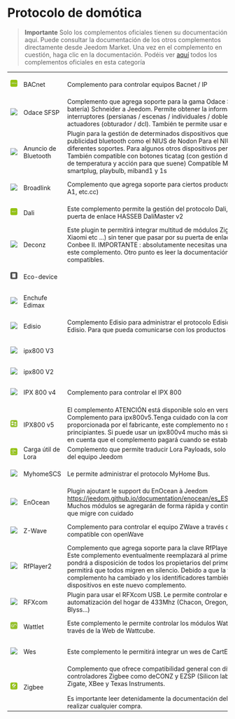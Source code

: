
# Protocolo de domótica


>**Importante**
>Solo los complementos oficiales tienen su documentación aquí. Puede consultar la documentación de los otros complementos directamente desde Jeedom Market. Una vez en el complemento en cuestión, haga clic en la documentación.
>Podéis ver [aquí](https://market.jeedom.com/index.php?v=d&p=market&type=plugin&categorie=automation+protocol) todos los complementos oficiales en esta categoría


| | | | |
|--- | --- | --- | ---|
|<img src="bacnet/bacnet_icon.png" class="pluginLogo" width="100" />|BACnet|Complemento para controlar equipos Bacnet / IP|[Documentación](bacnet/index.md)[Beta](bacnet/beta/index.md)<br/>[Mercado](https://market.jeedom.com/index.php?v=d&p=market_display&id=4161)<br/>[Cambios](bacnet/changelog.md)[Beta](bacnet/beta/changelog.md)|
|<img src="beagle/beagle_icon.png" class="pluginLogo" width="100" />|Odace SFSP|Complemento que agrega soporte para la gama Odace SFSP (inalámbrica sin batería) Schneider a Jeedom. Permite obtener la información de los interruptores (persianas / escenas / individuales / dobles). Permite controlar los actuadores (obturador / dcl). También te permite usar escenas y grupos.|[Documentación](beagle/index.md)<br/>[Mercado](https://market.jeedom.com/index.php?v=d&p=market_display&id=3917)<br/>[Cambios](beagle/changelog.md)|
|<img src="blea/blea_icon.png" class="pluginLogo" width="100" />|Anuncio de Bluetooth|Plugin para la gestión de determinados dispositivos que funcionan en publicidad bluetooth como el NIUS de Nodon Para el NIUS permite detectar los diferentes soportes. Para algunos otros dispositivos permite hacer presencia. También compatible con botones ticatag (con gestión de múltiples pulsaciones de temperatura y acción para que suene) Compatible Mi flora, Mi scale, awox smartplug, playbulb, miband1 y 1s|[Documentación](blea/index.md)[Beta](blea/beta/index.md)<br/>[Mercado](https://market.jeedom.com/index.php?v=d&p=market_display&id=2554)<br/>[Cambios](blea/changelog.md)[Beta](blea/beta/changelog.md)|
|<img src="broadlink/broadlink_icon.png" class="pluginLogo" width="100" />|Broadlink|Complemento que agrega soporte para ciertos productos Broadlink como (RM, A1, etc.cc)|[Documentación](broadlink/index.md)<br/>[Mercado](https://market.jeedom.com/index.php?v=d&p=market_display&id=2699)<br/>[Cambios](broadlink/changelog.md)|
|<img src="dali/dali_icon.png" class="pluginLogo" width="100" />|Dali|Este complemento permite la gestión del protocolo Dali, compatible solo con la puerta de enlace HASSEB DaliMaster v2|[Documentación](dali/index.md)[Beta](dali/beta/index.md)<br/>[Mercado](https://market.jeedom.com/index.php?v=d&p=market_display&id=4223)<br/>[Cambios](dali/changelog.md)[Beta](dali/beta/changelog.md)|
|<img src="deconz/deconz_icon.png" class="pluginLogo" width="100" />|Deconz|Este plugin te permitirá integrar multitud de módulos ZigBee (Ikea, Philips Hue, Xiaomi etc ...) sin tener que pasar por su puerta de enlace con la clave Conbee / Conbee II. IMPORTANTE : absolutamente necesitas una clave conbee para usar este complemento. Otro punto es leer la documentación y módulos compatibles.|[Documentación](deconz/index.md)[Beta](deconz/beta/index.md)<br/>[Mercado](https://market.jeedom.com/index.php?v=d&p=market_display&id=3610)<br/>[Cambios](deconz/changelog.md)[Beta](deconz/beta/changelog.md)|
|<img src="ecodevice/ecodevice_icon.png" class="pluginLogo" width="100" />|Eco-device||[Documentación](ecodevice/index.md)<br/>[Mercado](https://market.jeedom.com/index.php?v=d&p=market_display&id=342)<br/>[Cambios](ecodevice/changelog.md)|
|<img src="edimaxplug/edimaxplug_icon.png" class="pluginLogo" width="100" />|Enchufe Edimax||[Documentación](edimaxplug/index.md)<br/>[Mercado](https://market.jeedom.com/index.php?v=d&p=market_display&id=2455)<br/>[Cambios](edimaxplug/changelog.md)|
|<img src="edisio/edisio_icon.png" class="pluginLogo" width="100" />|Edisio|Complemento Edisio para administrar el protocolo Edisio con la llave USB Edisio. Para que pueda comunicarse con los productos de la gama Edisio.|[Documentación](edisio/index.md)<br/>[Mercado](https://market.jeedom.com/index.php?v=d&p=market_display&id=1541)<br/>[Cambios](edisio/changelog.md)|
|<img src="ipx800/ipx800_icon.png" class="pluginLogo" width="100" />|ipx800 V3||[Documentación](ipx800/index.md)<br/>[Mercado](https://market.jeedom.com/index.php?v=d&p=market_display&id=344)<br/>[Cambios](ipx800/changelog.md)|
|<img src="ipx800v2/ipx800v2_icon.png" class="pluginLogo" width="100" />|ipx800 V2||<br/>[Mercado](https://market.jeedom.com/index.php?v=d&p=market_display&id=1194)|
|<img src="ipx800v4/ipx800v4_icon.png" class="pluginLogo" width="100" />|IPX 800 v4|Complemento para controlar el IPX 800|[Documentación](ipx800v4/index.md)[Beta](ipx800v4/beta/index.md)<br/>[Mercado](https://market.jeedom.com/index.php?v=d&p=market_display&id=2046)<br/>[Cambios](ipx800v4/changelog.md)[Beta](ipx800v4/beta/changelog.md)|
|<img src="ipx800v5/beta/ipx800v5_icon.png" class="pluginLogo" width="100" />|IPX800 v5|El complemento ATENCIÓN está disponible solo en versión beta<br/>Complemento para ipx800v5.Tenga cuidado con la complejidad de la API proporcionada por el fabricante, este complemento no se recomienda para principiantes. Si puede usar un ipx800v4 mucho más simple en su lugar. Tenga en cuenta que el complemento pagará cuando se establezca|[Documentación beta](ipx800v5/beta/index.md)<br/>[Mercado](https://market.jeedom.com/index.php?v=d&p=market_display&id=4218)<br/>[Lista de cambios beta](ipx800v5/beta/changelog.md)|
|<img src="lorapayload/lorapayload_icon.png" class="pluginLogo" width="100" />|Carga útil de Lora|Complemento que permite traducir Lora Payloads, solo destinado al proyecto del equipo Jeedom|[Beta](lorapayload/beta/index.md)<br/>[Mercado](https://market.jeedom.com/index.php?v=d&p=market_display&id=4146)[Beta](lorapayload/beta/changelog.md)|
|<img src="myhomescs/myhomescs_icon.png" class="pluginLogo" width="100" />|MyhomeSCS|Le permite administrar el protocolo MyHome Bus.|[Documentación](myhomescs/index.md)<br/>[Mercado](https://market.jeedom.com/index.php?v=d&p=market_display&id=3107)<br/>[Cambios](myhomescs/changelog.md)|
|<img src="openenocean/openenocean_icon.png" class="pluginLogo" width="100" />|EnOcean|Plugin ajoutant le support du EnOcean à Jeedom https://jeedom.github.io/documentation/enocean/es_ES/equipement.compatible Muchos módulos se agregarán de forma rápida y continua Le recomendamos que migre con cuidado|[Documentación](openenocean/index.md)[Beta](openenocean/beta/index.md)<br/>[Mercado](https://market.jeedom.com/index.php?v=d&p=market_display&id=2622)<br/>[Cambios](openenocean/changelog.md)[Beta](openenocean/beta/changelog.md)|
|<img src="openzwave/openzwave_icon.png" class="pluginLogo" width="100" />|Z-Wave|Complemento para controlar el equipo ZWave a través de una tecla ZWave compatible con openWave|[Documentación](openzwave/index.md)[Beta](openzwave/beta/index.md)<br/>[Mercado](https://market.jeedom.com/index.php?v=d&p=market_display&id=185)<br/>[Cambios](openzwave/changelog.md)[Beta](openzwave/beta/changelog.md)|
|<img src="rfplayer2/rfplayer2_icon.png" class="pluginLogo" width="100" />|RfPlayer2|Complemento que agrega soporte para la clave RfPlayer de Ziblue a Jeedom. Este complemento eventualmente reemplazará al primer complemento. Se pondrá a disposición de todos los propietarios del primer complemento. Esto permitirá que todos migren en silencio. Debido a que la filosofía del complemento ha cambiado y los identificadores también, deberá incluir sus dispositivos en este nuevo complemento.|[Documentación](rfplayer2/index.md)<br/>[Mercado](https://market.jeedom.com/index.php?v=d&p=market_display&id=3349)<br/>[Cambios](rfplayer2/changelog.md)|
|<img src="rfxcom/rfxcom_icon.png" class="pluginLogo" width="100" />|RFXcom|Plugin para usar el RFXcom USB. Le permite controlar equipos de automatización del hogar de 433Mhz (Chacon, Oregon, La Crosse, X10, DI-O, Blyss...)|[Documentación](rfxcom/index.md)[Beta](rfxcom/beta/index.md)<br/>[Mercado](https://market.jeedom.com/index.php?v=d&p=market_display&id=52)<br/>[Cambios](rfxcom/changelog.md)[Beta](rfxcom/beta/changelog.md)|
|<img src="wattlet/wattlet_icon.png" class="pluginLogo" width="100" />|Wattlet|Este complemento le permite controlar los módulos Wattcubes de Wattlet a través de la Web de Wattcube.|[Documentación](wattlet/index.md)<br/>[Mercado](https://market.jeedom.com/index.php?v=d&p=market_display&id=2600)<br/>[Cambios](wattlet/changelog.md)|
|<img src="wes/wes_icon.png" class="pluginLogo" width="100" />|Wes|Este complemento le permitirá integrar un wes de CartElectronics|[Documentación](wes/index.md)<br/>[Mercado](https://market.jeedom.com/index.php?v=d&p=market_display&id=1336)<br/>[Cambios](wes/changelog.md)|
|<img src="zigbee/zigbee_icon.png" class="pluginLogo" width="100" />|Zigbee|Complemento que ofrece compatibilidad general con diferentes tipos de controladores Zigbee como deCONZ y EZSP (Silicon labs), y en soporte beta : Zigate, XBee y Texas Instruments. <br/><br/> Es importante leer detenidamente la documentación del complemento antes de realizar cualquier compra.|[Documentación](zigbee/index.md)[Beta](zigbee/beta/index.md)<br/>[Mercado](https://market.jeedom.com/index.php?v=d&p=market_display&id=4050)<br/>[Cambios](zigbee/changelog.md)[Beta](zigbee/beta/changelog.md)|
